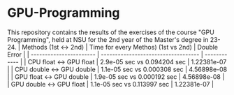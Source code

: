 # GPU-Programming
This repository contains the results of the exercises of the course "GPU Programming", held at NSU for the 2nd year of the Master's degree in 23-24.
| Methods (1st ↔ 2nd)     | Time for every Methos) (1st vs 2nd) | Double Error |
| ----------------------- | ----------------------------------- | ------------ |
| CPU float ↔ GPU float   | 2.9e-05 sec vs 0.094204 sec         | 1.22381e-07  |
| CPU double ↔ GPU double | 1.1e-05 sec vs 0.000308 sec         | 4.56898e-08  |
| GPU float ↔ GPU double  | 1.9e-05 sec vs 0.000192 sec         | 4.56898e-08  |
| GPU double ↔ GPU float  | 1.1e-05 sec vs 0.113997 sec         | 1.22381e-07  |

